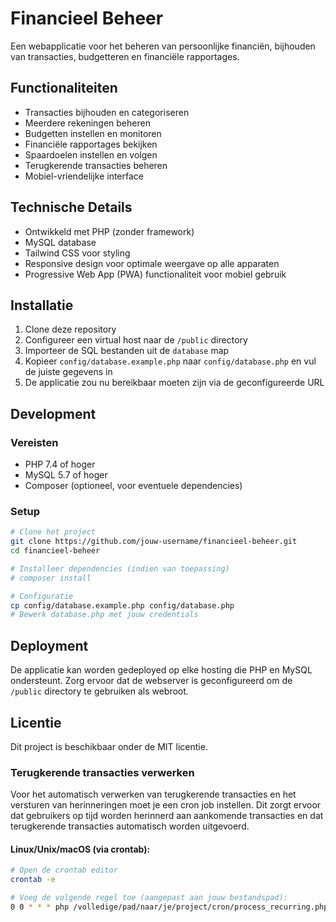 # Financieel Beheer

Een webapplicatie voor het beheren van persoonlijke financiën, bijhouden van transacties, budgetteren en financiële rapportages.

## Functionaliteiten

- Transacties bijhouden en categoriseren
- Meerdere rekeningen beheren
- Budgetten instellen en monitoren
- Financiële rapportages bekijken
- Spaardoelen instellen en volgen
- Terugkerende transacties beheren
- Mobiel-vriendelijke interface

## Technische Details

- Ontwikkeld met PHP (zonder framework)
- MySQL database
- Tailwind CSS voor styling
- Responsive design voor optimale weergave op alle apparaten
- Progressive Web App (PWA) functionaliteit voor mobiel gebruik

## Installatie

1. Clone deze repository
2. Configureer een virtual host naar de `/public` directory
3. Importeer de SQL bestanden uit de `database` map
4. Kopieer `config/database.example.php` naar `config/database.php` en vul de juiste gegevens in
5. De applicatie zou nu bereikbaar moeten zijn via de geconfigureerde URL

## Development

### Vereisten

- PHP 7.4 of hoger
- MySQL 5.7 of hoger
- Composer (optioneel, voor eventuele dependencies)

### Setup

```bash
# Clone het project
git clone https://github.com/jouw-username/financieel-beheer.git
cd financieel-beheer

# Installeer dependencies (indien van toepassing)
# composer install

# Configuratie
cp config/database.example.php config/database.php
# Bewerk database.php met jouw credentials
```

## Deployment

De applicatie kan worden gedeployed op elke hosting die PHP en MySQL ondersteunt. Zorg ervoor dat de webserver is geconfigureerd om de `/public` directory te gebruiken als webroot.

## Licentie

Dit project is beschikbaar onder de MIT licentie.

### Terugkerende transacties verwerken

Voor het automatisch verwerken van terugkerende transacties en het versturen van herinneringen moet je een cron job instellen. Dit zorgt ervoor dat gebruikers op tijd worden herinnerd aan aankomende transacties en dat terugkerende transacties automatisch worden uitgevoerd.

#### Linux/Unix/macOS (via crontab):

```bash
# Open de crontab editor
crontab -e

# Voeg de volgende regel toe (aangepast aan jouw bestandspad):
0 0 * * * php /volledige/pad/naar/je/project/cron/process_recurring.php